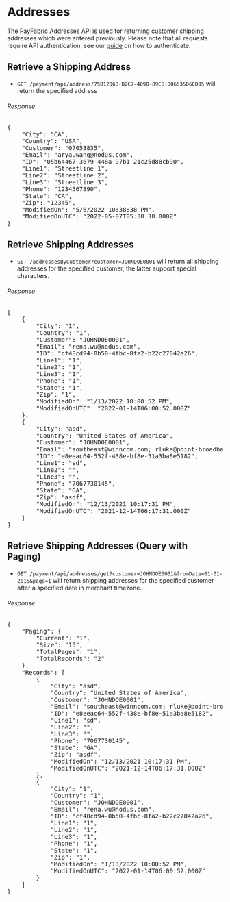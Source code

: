 Addresses
=========

The PayFabric Addresses API is used for returning customer shipping addresses which were entered previously.  Please note that all requests require API authentication, see our [guide](Authentication.md) on how to authenticate.

Retrieve a Shipping Address
---------------------------

* `GET /payment/api/address/75B12D6B-B2C7-409D-89CB-006535D6CD95` will return the specified address

###### Response
<pre>
{
    "City": "CA",
    "Country": "USA",
    "Customer": "07053835",
    "Email": "arya.wang@nodus.com",
    "ID": "05b64467-3679-448a-97b1-21c25d88cb90",
    "Line1": "Streetline 1",
    "Line2": "Streetline 2",
    "Line3": "Streetline 3",
    "Phone": "1234567890",
    "State": "CA",
    "Zip": "12345",
    "ModifiedOn": "5/6/2022 10:38:38 PM",
    "ModifiedOnUTC": "2022-05-07T05:38:38.000Z"
}
</pre>

Retrieve Shipping Addresses
---------------------------

* `GET /addressesByCustomer?customer=JOHNDOE0001` will return all shipping addresses for the specified customer, the latter support special characters.
 
###### Response
<pre>
[
    {
        "City": "1",
        "Country": "1",
        "Customer": "JOHNDOE0001",
        "Email": "rena.wu@nodus.com",
        "ID": "cf48cd94-0b50-4fbc-8fa2-b22c27842a26",
        "Line1": "1",
        "Line2": "1",
        "Line3": "1",
        "Phone": "1",
        "State": "1",
        "Zip": "1",
        "ModifiedOn": "1/13/2022 10:00:52 PM",
        "ModifiedOnUTC": "2022-01-14T06:00:52.000Z"
    },
    {
        "City": "asd",
        "Country": "United States of America",
        "Customer": "JOHNDOE0001",
        "Email": "southeast@winncom.com; rluke@point-broadband.com",
        "ID": "e8eeac64-552f-438e-bf8e-51a3ba8e5182",
        "Line1": "sd",
        "Line2": "",
        "Line3": "",
        "Phone": "7067730145",
        "State": "GA",
        "Zip": "asdf",
        "ModifiedOn": "12/13/2021 10:17:31 PM",
        "ModifiedOnUTC": "2021-12-14T06:17:31.000Z"
    }
]
</pre>

Retrieve Shipping Addresses (Query with Paging)
-----------------------------------------------

* `GET /payment/api/addresses/get?customer=JOHNDOE0001&fromDate=01-01-2015&page=1` will return shipping addresses for the specified customer after a specified date in merchant timezone.

###### Response
<pre>
{
    "Paging": {
        "Current": "1",
        "Size": "15",
        "TotalPages": "1",
        "TotalRecords": "2"
    },
    "Records": [
        {
            "City": "asd",
            "Country": "United States of America",
            "Customer": "JOHNDOE0001",
            "Email": "southeast@winncom.com; rluke@point-broadband.com",
            "ID": "e8eeac64-552f-438e-bf8e-51a3ba8e5182",
            "Line1": "sd",
            "Line2": "",
            "Line3": "",
            "Phone": "7067730145",
            "State": "GA",
            "Zip": "asdf",
            "ModifiedOn": "12/13/2021 10:17:31 PM",
            "ModifiedOnUTC": "2021-12-14T06:17:31.000Z"
        },
        {
            "City": "1",
            "Country": "1",
            "Customer": "JOHNDOE0001",
            "Email": "rena.wu@nodus.com",
            "ID": "cf48cd94-0b50-4fbc-8fa2-b22c27842a26",
            "Line1": "1",
            "Line2": "1",
            "Line3": "1",
            "Phone": "1",
            "State": "1",
            "Zip": "1",
            "ModifiedOn": "1/13/2022 10:00:52 PM",
            "ModifiedOnUTC": "2022-01-14T06:00:52.000Z"
        }
    ]
}
</pre>

